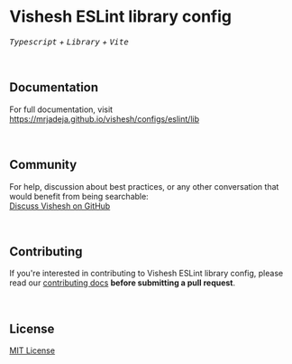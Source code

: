 # Vishesh ESLint library config

_<kbd>Typescript</kbd> + <kbd>Library</kbd> + <kbd>Vite</kbd>_

<br />

## Documentation

For full documentation, visit https://mrjadeja.github.io/vishesh/configs/eslint/lib

<br />

## Community

For help, discussion about best practices, or any other conversation that would benefit from being searchable: <br />
[Discuss Vishesh on GitHub](https://github.com/mrjadeja/vishesh/discussions)

<br />

## Contributing

If you're interested in contributing to Vishesh ESLint library config, please read our [contributing docs](https://github.com/mrjadeja/vishesh/blob/main/src/packages/dev/eslint-lib/CONTRIBUTING.md) **before submitting a pull request**.

<br />

## License

[MIT License](https://github.com/mrjadeja/vishesh/blob/main/src/packages/dev/eslint-lib/LICENSE)
